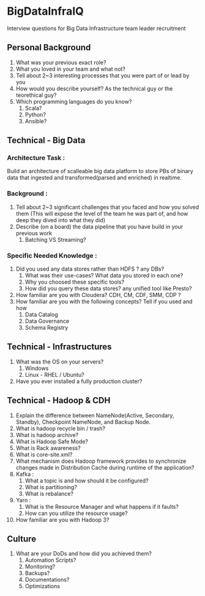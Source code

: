 # BigDataInfraIQ
Interview questions for Big Data Infrastructure team leader recruitment

## Personal Background

1. What was your previous exact role?
2. What you loved in your team and what not?
3. Tell about 2~3 interesting processes that you were part of or lead by you
4. How would you describe yourself? As the technical guy or the teorethical guy?
5. Which programming languages do you know?
	1. Scala?
	2. Python?
	3. Ansible?

## Technical - Big Data

### Architecture Task : 
Build an architecture of scalleable big data platform to store PBs of binary data that ingested and transformed(parsed and enriched) in realtime.

### Background :
1. Tell about 2~3 significant challenges that you faced and how you solved them 
	(This will expose the level of the team he was part of, and how deep they dived into what they did)
2. Describe (on a board) the data pipeline that you have build in your previous work
	1. Batching VS Streaming?
	
### Specific Needed Knowledge :
1. Did you used any data stores rather than HDFS ? any DBs?
	1. What was their use-cases? What data you stored in each one?
	2. Why you choosed these specific tools?
	3. How did you query these data stores? any unified tool like Presto?
2. How familiar are you with Cloudera? CDH, CM, CDF, SMM, CDP ?
3. How familiar are you with the following concepts? Tell if you used and how
	1. Data Catalog
	2. Data Governance
	3. Schema Registry

## Technical - Infrastructures
1. What was the OS on your servers?
	1. Windows
	2. Linux - RHEL / Ubuntu?
2. Have you ever installed a fully production cluster?

## Technical - Hadoop & CDH

1. Explain the difference between NameNode(Active, Secondary, Standby), Checkpoint NameNode, and Backup Node.
2. What is hadoop recycle bin / trash?
3. What is hadoop archive?
4. What is Hadoop Safe Mode?
5. What is Rack awareness?
6. What is core-site.xml?
7. What mechanism does Hadoop framework provides to synchronize changes made in Distribution Cache during runtime of the application?
8. Kafka : 
	1. What a topic is and how should it be configured?
	2. What is partitioning?
	3. What is rebalance?
9. Yarn :
	1. What is the Resource Manager and what happens if it faults?
	2. How can you utilize the resource usage? 
10. How familiar are you with Hadoop 3?


## Culture

1. What are your DoDs and how did you achieved them?
	1. Automation Scripts?
	2. Monitoring?
	3. Backups?
	4. Documentations?
	5. Optimizations
